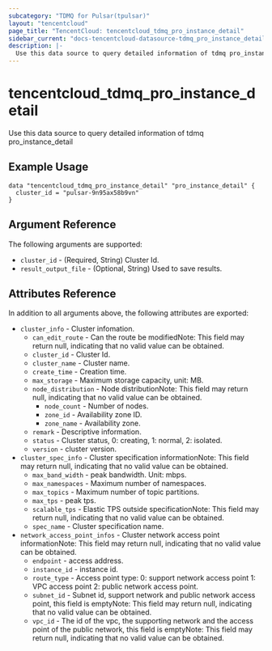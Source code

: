 ```yaml
---
subcategory: "TDMQ for Pulsar(tpulsar)"
layout: "tencentcloud"
page_title: "TencentCloud: tencentcloud_tdmq_pro_instance_detail"
sidebar_current: "docs-tencentcloud-datasource-tdmq_pro_instance_detail"
description: |-
  Use this data source to query detailed information of tdmq pro_instance_detail
---
```


# tencentcloud_tdmq_pro_instance_detail

Use this data source to query detailed information of tdmq pro_instance_detail

## Example Usage

```hcl
data "tencentcloud_tdmq_pro_instance_detail" "pro_instance_detail" {
  cluster_id = "pulsar-9n95ax58b9vn"
}
```

## Argument Reference

The following arguments are supported:

* `cluster_id` - (Required, String) Cluster Id.
* `result_output_file` - (Optional, String) Used to save results.

## Attributes Reference

In addition to all arguments above, the following attributes are exported:

* `cluster_info` - Cluster infomation.
  * `can_edit_route` - Can the route be modifiedNote: This field may return null, indicating that no valid value can be obtained.
  * `cluster_id` - Cluster Id.
  * `cluster_name` - Cluster name.
  * `create_time` - Creation time.
  * `max_storage` - Maximum storage capacity, unit: MB.
  * `node_distribution` - Node distributionNote: This field may return null, indicating that no valid value can be obtained.
    * `node_count` - Number of nodes.
    * `zone_id` - Availability zone ID.
    * `zone_name` - Availability zone.
  * `remark` - Descriptive information.
  * `status` - Cluster status, 0: creating, 1: normal, 2: isolated.
  * `version` - cluster version.
* `cluster_spec_info` - Cluster specification informationNote: This field may return null, indicating that no valid value can be obtained.
  * `max_band_width` - peak bandwidth. Unit: mbps.
  * `max_namespaces` - Maximum number of namespaces.
  * `max_topics` - Maximum number of topic partitions.
  * `max_tps` - peak tps.
  * `scalable_tps` - Elastic TPS outside specificationNote: This field may return null, indicating that no valid value can be obtained.
  * `spec_name` - Cluster specification name.
* `network_access_point_infos` - Cluster network access point informationNote: This field may return null, indicating that no valid value can be obtained.
  * `endpoint` - access address.
  * `instance_id` - instance id.
  * `route_type` - Access point type: 0: support network access point 1: VPC access point 2: public network access point.
  * `subnet_id` - Subnet id, support network and public network access point, this field is emptyNote: This field may return null, indicating that no valid value can be obtained.
  * `vpc_id` - The id of the vpc, the supporting network and the access point of the public network, this field is emptyNote: This field may return null, indicating that no valid value can be obtained.


